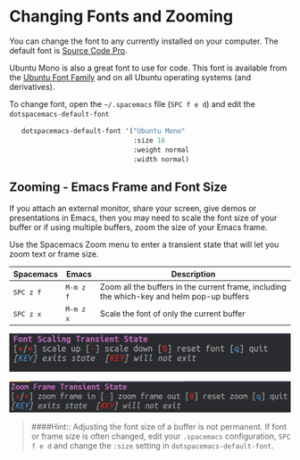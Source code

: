 # Changing Fonts and Zooming

You can change the font to any currently installed on your computer.  The default font is [Source Code Pro](https://adobe-fonts.github.io/source-code-pro/).

Ubuntu Mono is also a great font to use for code.  This font is available from the [Ubuntu Font Family](http://font.ubuntu.com/) and on all Ubuntu operating systems (and derivatives).

To change font, open the `~/.spacemacs` file (`SPC f e d`) and edit the `dotspacemacs-default-font`

```lisp
   dotspacemacs-default-font '("Ubuntu Mono"
                               :size 16
                               :weight normal
                               :width normal)
```


## Zooming - Emacs Frame and Font Size

If you attach an external monitor, share your screen, give demos or presentations in Emacs, then you may need to scale the font size of your buffer or if using multiple buffers, zoom the size of your Emacs frame.

Use the Spacemacs Zoom menu to enter a transient state that will let you zoom text or frame size.

| Spacemacs | Emacs     | Description                   |
|-----------|-----------|-------------------------------|
| `SPC z f` | `M-m z f` | Zoom all the buffers in the current frame, including the which-key and helm pop-up buffers |
| `SPC z x` | `M-m z x` | Scale the font of only the current buffer            |

[![Spacemacs - Zoom Text Transient State - Font Scalling](/images/spacemacs-zoom-text-transient-state-font-scaling.png)](/images/spacemacs-zoom-text-transient-state-font-scaling.png)


[![Spacemacs - Zoom Frame Transient State](/images/spacemacs-zoom-frame-scale-transient-state.png)](/images/spacemacs-zoom-frame-scale-transient-state.png)

> ####Hint::
> Adjusting the font size of a buffer is not permanent.  If font or frame size is often changed, edit your `.spacemacs` configuration, `SPC f e d` and change the `:size` setting in `dotspacemacs-default-font`.
